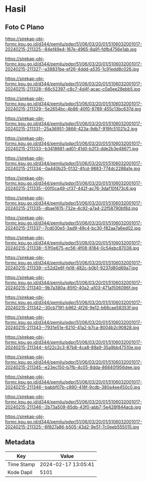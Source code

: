 # Hasil

## Foto C Plano

https://sirekap-obj-formc.kpu.go.id/d344/pemilu/pdpr/51/06/03/20/01/5106032001017-20240215-211325--84ef49e4-167e-4965-8a91-fdfb4756e1ab.jpg

https://sirekap-obj-formc.kpu.go.id/d344/pemilu/pdpr/51/06/03/20/01/5106032001017-20240215-211327--a38831be-ef26-4ddd-a535-1c91edd8c026.jpg

https://sirekap-obj-formc.kpu.go.id/d344/pemilu/pdpr/51/06/03/20/01/5106032001017-20240215-211328--66c52397-c8c7-4d4f-acac-c0a5ee28ebb5.jpg

https://sirekap-obj-formc.kpu.go.id/d344/pemilu/pdpr/51/06/03/20/01/5106032001017-20240215-211329--5e2654bc-4b86-40f0-8789-455c13bc637d.jpg

https://sirekap-obj-formc.kpu.go.id/d344/pemilu/pdpr/51/06/03/20/01/5106032001017-20240215-211331--25a36951-3866-423a-9db7-919fc51021c2.jpg

https://sirekap-obj-formc.kpu.go.id/d344/pemilu/pdpr/51/06/03/20/01/5106032001017-20240215-211333--b3418681-ad01-41d0-b2f3-dde2b3e48671.jpg

https://sirekap-obj-formc.kpu.go.id/d344/pemilu/pdpr/51/06/03/20/01/5106032001017-20240215-211334--0a440b25-0132-4fcd-9883-774dc2288a1e.jpg

https://sirekap-obj-formc.kpu.go.id/d344/pemilu/pdpr/51/06/03/20/01/5106032001017-20240215-211335--00f0ca49-cf37-442f-ac76-3daf10f473c6.jpg

https://sirekap-obj-formc.kpu.go.id/d344/pemilu/pdpr/51/06/03/20/01/5106032001017-20240215-211335--dbae1615-732e-4c92-a7a4-22f58790bf8d.jpg

https://sirekap-obj-formc.kpu.go.id/d344/pemilu/pdpr/51/06/03/20/01/5106032001017-20240215-211337--7cd030e5-3ad9-49c4-bc30-f82aa7a6ed02.jpg

https://sirekap-obj-formc.kpu.go.id/d344/pemilu/pdpr/51/06/03/20/01/5106032001017-20240215-211338--51f0e675-ec56-4f08-8184-0c54ebc87038.jpg

https://sirekap-obj-formc.kpu.go.id/d344/pemilu/pdpr/51/06/03/20/01/5106032001017-20240215-211339--c52d2e6f-fe18-482c-b0b1-9237d80d69a7.jpg

https://sirekap-obj-formc.kpu.go.id/d344/pemilu/pdpr/51/06/03/20/01/5106032001017-20240215-211340--9b7a380a-85f0-40a2-a103-471a1506096f.jpg

https://sirekap-obj-formc.kpu.go.id/d344/pemilu/pdpr/51/06/03/20/01/5106032001017-20240215-211342--30cb7191-b962-4f26-9e12-b68cae58353f.jpg

https://sirekap-obj-formc.kpu.go.id/d344/pemilu/pdpr/51/06/03/20/01/5106032001017-20240215-211343--7931e51e-6210-41a2-b7ca-8004b2c90828.jpg

https://sirekap-obj-formc.kpu.go.id/d344/pemilu/pdpr/51/06/03/20/01/5106032001017-20240215-211344--b122c2c3-87b8-4ca8-89a9-35a9bb47510e.jpg

https://sirekap-obj-formc.kpu.go.id/d344/pemilu/pdpr/51/06/03/20/01/5106032001017-20240215-211345--e23ec150-b7fb-4c05-8dda-86840f956dee.jpg

https://sirekap-obj-formc.kpu.go.id/d344/pemilu/pdpr/51/06/03/20/01/5106032001017-20240215-211346--babbf07b-c890-418f-9cdb-380a4ee450c0.jpg

https://sirekap-obj-formc.kpu.go.id/d344/pemilu/pdpr/51/06/03/20/01/5106032001017-20240215-211346--2b73a509-85db-43f0-abb7-5e428f844acb.jpg

https://sirekap-obj-formc.kpu.go.id/d344/pemilu/pdpr/51/06/03/20/01/5106032001017-20240215-211325--6f827a86-b505-43d2-9e51-7c0eeb555015.jpg


## Metadata

| Key        | Value               |
| ---------- | ------------------- |
| Time Stamp | 2024-02-17 13:05:41 |
| Kode Dapil | 5101                |



